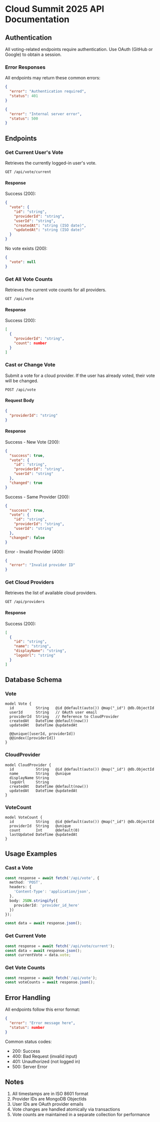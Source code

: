 # Cloud Summit 2025 API Documentation

## Authentication

All voting-related endpoints require authentication. Use OAuth (GitHub or Google) to obtain a session.

### Error Responses

All endpoints may return these common errors:

```json
{
  "error": "Authentication required",
  "status": 401
}
```

```json
{
  "error": "Internal server error",
  "status": 500
}
```

## Endpoints

### Get Current User's Vote

Retrieves the currently logged-in user's vote.

```
GET /api/vote/current
```

#### Response

Success (200):
```json
{
  "vote": {
    "id": "string",
    "providerId": "string",
    "userId": "string",
    "createdAt": "string (ISO date)",
    "updatedAt": "string (ISO date)"
  }
}
```

No vote exists (200):
```json
{
  "vote": null
}
```

### Get All Vote Counts

Retrieves the current vote counts for all providers.

```
GET /api/vote
```

#### Response

Success (200):
```json
[
  {
    "providerId": "string",
    "count": number
  }
]
```

### Cast or Change Vote

Submit a vote for a cloud provider. If the user has already voted, their vote will be changed.

```
POST /api/vote
```

#### Request Body

```json
{
  "providerId": "string"
}
```

#### Response

Success - New Vote (200):
```json
{
  "success": true,
  "vote": {
    "id": "string",
    "providerId": "string",
    "userId": "string"
  },
  "changed": true
}
```

Success - Same Provider (200):
```json
{
  "success": true,
  "vote": {
    "id": "string",
    "providerId": "string",
    "userId": "string"
  },
  "changed": false
}
```

Error - Invalid Provider (400):
```json
{
  "error": "Invalid provider ID"
}
```

### Get Cloud Providers

Retrieves the list of available cloud providers.

```
GET /api/providers
```

#### Response

Success (200):
```json
[
  {
    "id": "string",
    "name": "string",
    "displayName": "string",
    "logoUrl": "string"
  }
]
```

## Database Schema

### Vote
```prisma
model Vote {
  id          String   @id @default(auto()) @map("_id") @db.ObjectId
  userId      String   // OAuth user email
  providerId  String   // Reference to CloudProvider
  createdAt   DateTime @default(now())
  updatedAt   DateTime @updatedAt

  @@unique([userId, providerId])
  @@index([providerId])
}
```

### CloudProvider
```prisma
model CloudProvider {
  id          String   @id @default(auto()) @map("_id") @db.ObjectId
  name        String   @unique
  displayName String
  logoUrl     String
  createdAt   DateTime @default(now())
  updatedAt   DateTime @updatedAt
}
```

### VoteCount
```prisma
model VoteCount {
  id          String   @id @default(auto()) @map("_id") @db.ObjectId
  providerId  String   @unique
  count       Int      @default(0)
  lastUpdated DateTime @updatedAt
}
```

## Usage Examples

### Cast a Vote
```typescript
const response = await fetch('/api/vote', {
  method: 'POST',
  headers: {
    'Content-Type': 'application/json',
  },
  body: JSON.stringify({
    providerId: 'provider_id_here'
  })
});

const data = await response.json();
```

### Get Current Vote
```typescript
const response = await fetch('/api/vote/current');
const data = await response.json();
const currentVote = data.vote;
```

### Get Vote Counts
```typescript
const response = await fetch('/api/vote');
const voteCounts = await response.json();
```

## Error Handling

All endpoints follow this error format:
```json
{
  "error": "Error message here",
  "status": number
}
```

Common status codes:
- 200: Success
- 400: Bad Request (invalid input)
- 401: Unauthorized (not logged in)
- 500: Server Error

## Notes

1. All timestamps are in ISO 8601 format
2. Provider IDs are MongoDB ObjectIds
3. User IDs are OAuth provider emails
4. Vote changes are handled atomically via transactions
5. Vote counts are maintained in a separate collection for performance 